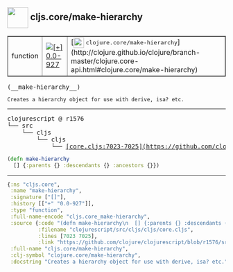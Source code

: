 ## <img width="48px" valign="middle" src="http://i.imgur.com/Hi20huC.png"> cljs.core/make-hierarchy

 <table border="1">
<tr>
<td>function</td>
<td><a href="https://github.com/cljsinfo/api-refs/tree/0.0-927"><img valign="middle" alt="[+] 0.0-927" src="https://img.shields.io/badge/+-0.0--927-lightgrey.svg"></a> </td>
<td>
[<img height="24px" valign="middle" src="http://i.imgur.com/1GjPKvB.png"> <samp>clojure.core/make-hierarchy</samp>](http://clojure.github.io/clojure/branch-master/clojure.core-api.html#clojure.core/make-hierarchy)
</td>
</tr>
</table>

 <samp>
(__make-hierarchy__)<br>
</samp>

```
Creates a hierarchy object for use with derive, isa? etc.
```

---

 <pre>
clojurescript @ r1576
└── src
    └── cljs
        └── cljs
            └── <ins>[core.cljs:7023-7025](https://github.com/clojure/clojurescript/blob/r1576/src/cljs/cljs/core.cljs#L7023-L7025)</ins>
</pre>

```clj
(defn make-hierarchy
  [] {:parents {} :descendants {} :ancestors {}})
```


---

```clj
{:ns "cljs.core",
 :name "make-hierarchy",
 :signature ["[]"],
 :history [["+" "0.0-927"]],
 :type "function",
 :full-name-encode "cljs.core_make-hierarchy",
 :source {:code "(defn make-hierarchy\n  [] {:parents {} :descendants {} :ancestors {}})",
          :filename "clojurescript/src/cljs/cljs/core.cljs",
          :lines [7023 7025],
          :link "https://github.com/clojure/clojurescript/blob/r1576/src/cljs/cljs/core.cljs#L7023-L7025"},
 :full-name "cljs.core/make-hierarchy",
 :clj-symbol "clojure.core/make-hierarchy",
 :docstring "Creates a hierarchy object for use with derive, isa? etc."}

```
